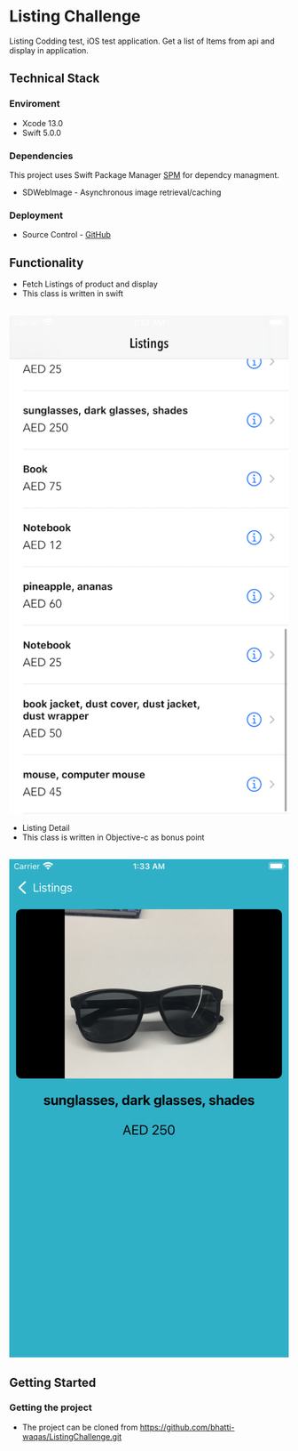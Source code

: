 # Listing Challenge

Listing Codding test,  iOS test application. Get a list of Items from api and display in application.

## Technical Stack

### Enviroment
- Xcode 13.0
- Swift 5.0.0

### Dependencies
This project uses Swift Package Manager [SPM](https://swift.org/package-manager/) for dependcy managment.

- SDWebImage - Asynchronous image retrieval/caching

### Deployment
- Source Control - [GitHub](https://github.com/)

## Functionality
- Fetch Listings of product and display
- This class is written in swift
<br>
<img src = "README Files/listing.png" width = 600>

- Listing Detail
- This class is written in Objective-c as bonus point
<br>
<img src = "README Files/details.png" width = 600>

## Getting Started
### Getting the project

- The project can be cloned from https://github.com/bhatti-waqas/ListingChallenge.git
